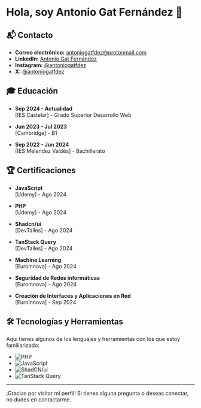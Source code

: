 # Hola, soy Antonio Gat Fernández 👋

## 📬 Contacto

- **Correo electrónico:** [antoniogatfdez@protonmail.com](mailto:antoniogatfdez@protonmail.com)
- **LinkedIn:** [Antonio Gat Fernández](https://www.linkedin.com/in/antoniogatfdez/)
- **Instagram:** [@antoniogatfdez](https://www.instagram.com/antoniogatfdez/)
- **X:** [@antoniogatfdez](https://www.x.com/antoniogatfdez/)


## 🎓 Educación

- **Sep 2024 - Actualidad**  
  [IES Castelar] - Grado Superior Desarrollo Web

- **Jun 2023 - Jul 2023**  
  [Cambridge] - B1

- **Sep 2022 - Jun 2024**  
  [IES Melendez Valdés] - Bachillerato


## 🏆 Certificaciones

- **JavaScript**  
  [Udemy] - Ago 2024

- **PHP**  
  [Udemy] - Ago 2024
  
- **Shadcn/ui**  
  [DevTalles] - Ago 2024
  
- **TanStack Query**  
  [DevTalles] - Ago 2024
  
- **Machine Learning**  
  [Euroinnova] - Ago 2024
  
- **Seguridad de Redes informáticas**  
  [EuroInnova] - Ago 2024
  
- **Creación de Interfaces y Aplicaciones en Red**  
  [EuroInnova] - Sep 2024
  

## 🛠️ Tecnologías y Herramientas

Aquí tienes algunos de los lenguajes y herramientas con los que estoy familiarizado:

- ![PHP](https://img.shields.io/badge/-PHP-777BB4?style=flat&logo=php&logoColor=white)
- ![JavaScript](https://img.shields.io/badge/-JavaScript-F7DF1E?style=flat&logo=javascript&logoColor=black)
- ![ShadCN/ui](https://img.shields.io/badge/-ShadCN/ui-000000?style=flat&logo=shadcn&logoColor=white)  
- ![TanStack Query](https://img.shields.io/badge/-TanStack%20Query-FF6F61?style=flat&logo=tanstack&logoColor=white)  

---

¡Gracias por visitar mi perfil! Si tienes alguna pregunta o deseas conectar, no dudes en contactarme.


<!---
antoniogatfdez/antoniogatfdez is a ✨ special ✨ repository because its `README.md` (this file) appears on your GitHub profile.
You can click the Preview link to take a look at your changes.
--->

